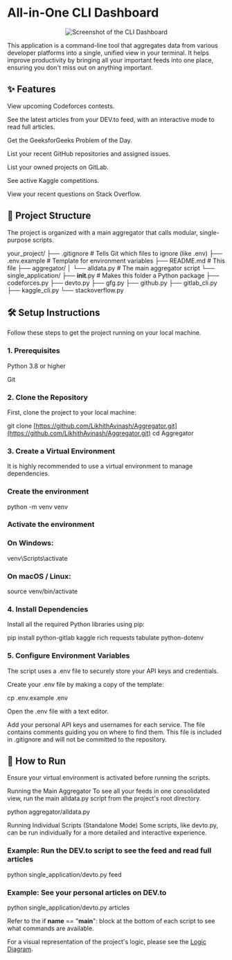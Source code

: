 # All-in-One CLI Dashboard
<p align="center">
<img alt="Screenshot of the CLI Dashboard" src="https://github.com/user-attachments/assets/bb843f7b-dd98-41f3-a4a8-586c2abc5312" />
</p>

This application is a command-line tool that aggregates data from various developer platforms into a single, unified view in your terminal. It helps improve productivity by bringing all your important feeds into one place, ensuring you don't miss out on anything important.

## ✨ Features
View upcoming Codeforces contests.

See the latest articles from your DEV.to feed, with an interactive mode to read full articles.

Get the GeeksforGeeks Problem of the Day.

List your recent GitHub repositories and assigned issues.

List your owned projects on GitLab.

See active Kaggle competitions.

View your recent questions on Stack Overflow.

## 📂 Project Structure
The project is organized with a main aggregator that calls modular, single-purpose scripts.

your_project/
├── .gitignore            # Tells Git which files to ignore (like .env)
├── .env.example          # Template for environment variables
├── README.md             # This file
├── aggregator/
│   └── alldata.py        # The main aggregator script
└── single_application/
    ├── __init__.py       # Makes this folder a Python package
    ├── codeforces.py
    ├── devto.py
    ├── gfg.py
    ├── github.py
    ├── gitlab_cli.py
    ├── kaggle_cli.py
    └── stackoverflow.py

## 🛠️ Setup Instructions
Follow these steps to get the project running on your local machine.

### 1. Prerequisites
Python 3.8 or higher

Git

### 2. Clone the Repository
First, clone the project to your local machine:

git clone [https://github.com/LikhithAvinash/Aggregator.git](https://github.com/LikhithAvinash/Aggregator.git)
cd Aggregator

### 3. Create a Virtual Environment
It is highly recommended to use a virtual environment to manage dependencies.

### Create the environment
python -m venv venv

### Activate the environment
### On Windows:
venv\Scripts\activate
### On macOS / Linux:
source venv/bin/activate

### 4. Install Dependencies
Install all the required Python libraries using pip:

pip install python-gitlab kaggle rich requests tabulate python-dotenv

### 5. Configure Environment Variables
The script uses a .env file to securely store your API keys and credentials.

Create your .env file by making a copy of the template:

cp .env.example .env

Open the .env file with a text editor.

Add your personal API keys and usernames for each service. The file contains comments guiding you on where to find them. This file is included in .gitignore and will not be committed to the repository.

## 🚀 How to Run
Ensure your virtual environment is activated before running the scripts.

Running the Main Aggregator
To see all your feeds in one consolidated view, run the main alldata.py script from the project's root directory.

python aggregator/alldata.py

Running Individual Scripts (Standalone Mode)
Some scripts, like devto.py, can be run individually for a more detailed and interactive experience.

### Example: Run the DEV.to script to see the feed and read full articles
python single_application/devto.py feed

### Example: See your personal articles on DEV.to
python single_application/devto.py articles

Refer to the if __name__ == "__main__": block at the bottom of each script to see what commands are available.

For a visual representation of the project's logic, please see the [Logic Diagram](single_application/logic.svg).
